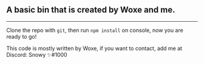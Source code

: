 ## A basic bin that is created by Woxe and me.
---

Clone the repo with `git`, then run `npm install` on console, now you are ready to go!

This code is mostly written by Woxe, if you want to contact, add me at Discord: Snowy ✨#1000